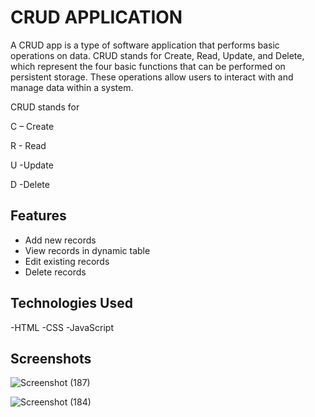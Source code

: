 
# CRUD APPLICATION

A CRUD app is a type of software application that performs basic operations on data. CRUD stands for Create, Read, Update, and Delete, which represent the four basic functions that can be performed on persistent storage. These operations allow users to interact with and manage data within a system.

CRUD stands for

C – Create

R - Read

U -Update

D -Delete


## Features

- Add new records
- View records in dynamic table
- Edit existing records
- Delete records

## Technologies Used

-HTML
-CSS
-JavaScript


## Screenshots

![Screenshot (187)](https://github.com/user-attachments/assets/9d6dea48-f017-4d6e-9e9a-da07cdf6172d)

![Screenshot (184)](https://github.com/user-attachments/assets/0dddaa7e-1a30-482f-96d5-cf6a0e135b29)

